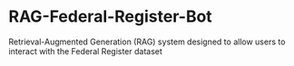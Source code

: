 # RAG-Federal-Register-Bot
Retrieval-Augmented Generation (RAG) system designed to allow users to interact with the Federal Register dataset
